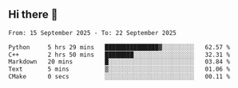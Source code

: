## Hi there 👋

<!--
**Bojupi/Bojupi** is a ✨ _special_ ✨ repository because its `README.md` (this file) appears on your GitHub profile.

Here are some ideas to get you started:

- 🔭 I’m currently working on ...
- 🌱 I’m currently learning ...
- 👯 I’m looking to collaborate on ...
- 🤔 I’m looking for help with ...
- 💬 Ask me about ...
- 📫 How to reach me: ...
- 😄 Pronouns: ...
- ⚡ Fun fact: ...
-->

<!--START_SECTION:waka-->

```txt
From: 15 September 2025 - To: 22 September 2025

Python     5 hrs 29 mins   ███████████████▓░░░░░░░░░   62.57 %
C++        2 hrs 50 mins   ████████░░░░░░░░░░░░░░░░░   32.31 %
Markdown   20 mins         █░░░░░░░░░░░░░░░░░░░░░░░░   03.84 %
Text       5 mins          ▒░░░░░░░░░░░░░░░░░░░░░░░░   01.06 %
CMake      0 secs          ░░░░░░░░░░░░░░░░░░░░░░░░░   00.11 %
```

<!--END_SECTION:waka-->

